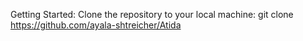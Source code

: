 Getting Started:
Clone the repository to your local machine:
git clone https://github.com/ayala-shtreicher/Atida

